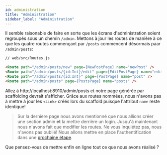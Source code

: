 ```yaml
---
id: administration
title: "Administration"
sidebar_label: "Administration"
---
```


Il semble raisonable de faire en sorte que les écrans d'administration soient regroupés sous un chemin `/admin`. Mettons à jour les routes de manière à ce que les quatre routes commençant par `/posts` commencent désormais paar `/admin/posts`:

```html
// web/src/Routes.js

<Route path="/admin/posts/new" page={NewPostPage} name="newPost" />
<Route path="/admin/posts/{id:Int}/edit" page={EditPostPage} name="editPost" />
<Route path="/admin/posts/{id:Int}" page={PostPage} name="post" />
<Route path="/admin/posts" page={PostsPage} name="posts" />
```

Allez à http://localhost:8910/admin/posts et notre page générée par scaffolding devrait s'afficher. Grâce aux routes nommées, nous n'avons pas à mettre à jour les `<Link>` créés lors du scaffold puisque l'attribut `name` reste identique!


> Sur la dernière page nous avons mentionné que nous allions créer une section admin **et** la mettre derrière un login. Jusqu'à maintenant nous n'avons fait que modifier les routes. Ne vous inquiétez pas, nous n'avons pas oublié! Nous allons mettre en place l'authentification dans une [prochaine étape](/tutorial/authentication).

Que pensez-vous de mettre enfin en ligne tout ce que nous avons réalisé ?

